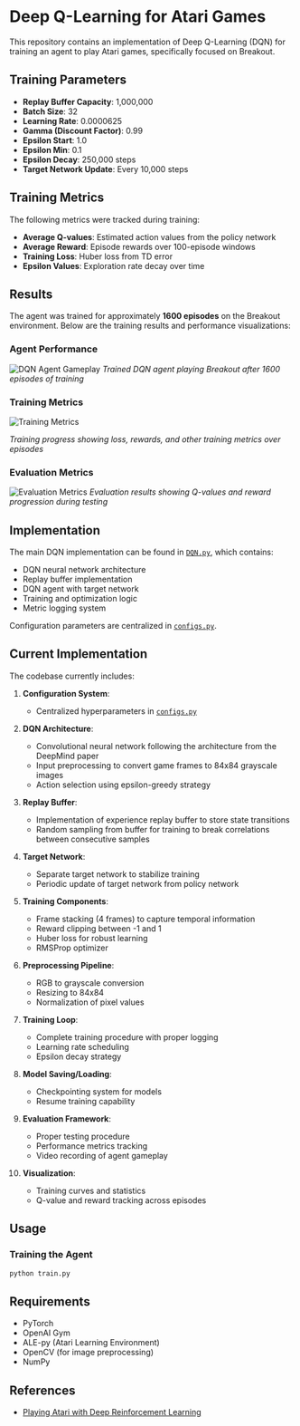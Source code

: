 # Deep Q-Learning for Atari Games

This repository contains an implementation of Deep Q-Learning (DQN) for training an agent to play Atari games, specifically focused on Breakout.

## Training Parameters

- **Replay Buffer Capacity**: 1,000,000
- **Batch Size**: 32
- **Learning Rate**: 0.0000625
- **Gamma (Discount Factor)**: 0.99
- **Epsilon Start**: 1.0
- **Epsilon Min**: 0.1
- **Epsilon Decay**: 250,000 steps
- **Target Network Update**: Every 10,000 steps

## Training Metrics

The following metrics were tracked during training:
- **Average Q-values**: Estimated action values from the policy network
- **Average Reward**: Episode rewards over 100-episode windows
- **Training Loss**: Huber loss from TD error
- **Epsilon Values**: Exploration rate decay over time

## Results

The agent was trained for approximately **1600 episodes** on the Breakout environment. Below are the training results and performance visualizations:

### Agent Performance
![DQN Agent Gameplay](video/DQN_Agent.gif)
*Trained DQN agent playing Breakout after 1600 episodes of training*

### Training Metrics
![Training Metrics](plots/training/training_metrics.png)

*Training progress showing loss, rewards, and other training metrics over episodes*

### Evaluation Metrics
![Evaluation Metrics](plots/evaluation/evaluation_metrics.png)
*Evaluation results showing Q-values and reward progression during testing*



## Implementation

The main DQN implementation can be found in [`DQN.py`](DQN.py), which contains:
- DQN neural network architecture
- Replay buffer implementation
- DQN agent with target network
- Training and optimization logic
- Metric logging system

Configuration parameters are centralized in [`configs.py`](configs.py).

## Current Implementation

The codebase currently includes:

1. **Configuration System**:
   - Centralized hyperparameters in [`configs.py`](configs.py)

2. **DQN Architecture**:
   - Convolutional neural network following the architecture from the DeepMind paper
   - Input preprocessing to convert game frames to 84x84 grayscale images
   - Action selection using epsilon-greedy strategy

3. **Replay Buffer**:
   - Implementation of experience replay buffer to store state transitions
   - Random sampling from buffer for training to break correlations between consecutive samples

4. **Target Network**:
   - Separate target network to stabilize training
   - Periodic update of target network from policy network

5. **Training Components**:
   - Frame stacking (4 frames) to capture temporal information
   - Reward clipping between -1 and 1
   - Huber loss for robust learning
   - RMSProp optimizer

6. **Preprocessing Pipeline**:
   - RGB to grayscale conversion
   - Resizing to 84x84
   - Normalization of pixel values

7. **Training Loop**:
   - Complete training procedure with proper logging
   - Learning rate scheduling
   - Epsilon decay strategy

8. **Model Saving/Loading**:
   - Checkpointing system for models
   - Resume training capability

9. **Evaluation Framework**:
   - Proper testing procedure
   - Performance metrics tracking
   - Video recording of agent gameplay

10. **Visualization**:
    - Training curves and statistics
    - Q-value and reward tracking across episodes


## Usage

### Training the Agent

```bash
python train.py
```



## Requirements

- PyTorch
- OpenAI Gym
- ALE-py (Atari Learning Environment)
- OpenCV (for image preprocessing)
- NumPy

## References

- [Playing Atari with Deep Reinforcement Learning](https://arxiv.org/abs/1312.5602)

